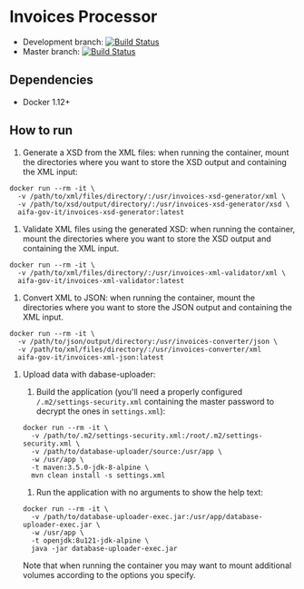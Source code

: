 # Invoices Processor

* Development branch: [![Build Status](https://travis-ci.org/aifa-gov-it/invoices-processor.svg?branch=development)](https://travis-ci.org/aifa-gov-it/invoices-processor)
* Master branch: [![Build Status](https://travis-ci.org/aifa-gov-it/invoices-processor.svg?branch=master)](https://travis-ci.org/aifa-gov-it/invoices-processor)

## Dependencies

- Docker 1.12+

## How to run

1. Generate a XSD from the XML files: when running the container, mount the directories where you want to store the XSD output and containing the XML input:
```
docker run --rm -it \
  -v /path/to/xml/files/directory/:/usr/invoices-xsd-generator/xml \
  -v /path/to/xsd/output/directory/:/usr/invoices-xsd-generator/xsd \
  aifa-gov-it/invoices-xsd-generator:latest
```

1. Validate XML files using the generated XSD: when running the container, mount the directories where you want to store the XSD output and containing the XML input.
```
docker run --rm -it \
  -v /path/to/xml/files/directory/:/usr/invoices-xml-validator/xml \
  aifa-gov-it/invoices-xml-validator:latest
```

1. Convert XML to JSON: when running the container, mount the directories where you want to store the JSON output and containing the XML input.
```
docker run --rm -it \
  -v /path/to/json/output/directory:/usr/invoices-converter/json \
  -v /path/to/xml/files/directory/:/usr/invoices-converter/xml
  aifa-gov-it/invoices-xml-json:latest
```

1. Upload data with dabase-uploader:
    1. Build the application (you'll need a properly configured `/.m2/settings-security.xml` containing the master password to decrypt the ones in `settings.xml`):
      ```
      docker run --rm -it \
        -v /path/to/.m2/settings-security.xml:/root/.m2/settings-security.xml \
        -v /path/to/database-uploader/source:/usr/app \
        -w /usr/app \
        -t maven:3.5.0-jdk-8-alpine \
        mvn clean install -s settings.xml
      ```
    1. Run the application with no arguments to show the help text:
    ```
    docker run --rm -it \
      -v /path/to/database-uploader-exec.jar:/usr/app/database-uploader-exec.jar \
      -w /usr/app \
      -t openjdk:8u121-jdk-alpine \
      java -jar database-uploader-exec.jar
    ```

    Note that when running the container you may want to mount additional volumes according to the options you specify.
